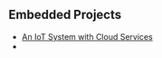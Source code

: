 ## Embedded Projects
- [An IoT System with Cloud Services](https://github.com/microa/Cloud_IoT_System)
- 
